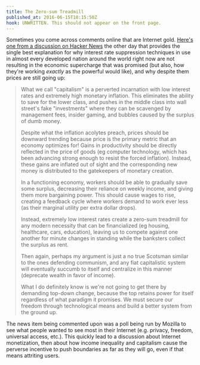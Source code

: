 ```yaml
---
title: The Zero-sum Treadmill
published_at: 2016-06-15T18:15:50Z
hook: UNWRITTEN. This should not appear on the front page.
---
```


Sometimes you come across comments online that are Internet gold. [Here's one
from a discussion on Hacker News][comment] the other day that provides the
single best explanation for why interest rate suppression techniques in use in
almost every developed nation around the world right now are not resulting in
the economic supercharge that was promised (but also, how they're working
_exactly_ as the powerful would like), and why despite them prices are still
going up:

> What we call "capitalism" is a perverted incarnation with low interest rates
> and extremely high monetary inflation. This eliminates the ability to save
> for the lower class, and pushes in the middle class into wall street's fake
> "investments" where they can be scavenged by management fees, insider gaming,
> and bubbles caused by the surplus of dumb money.
> 
> Despite what the inflation acolytes preach, prices should be downward
> trending because price is the primary metric that an economy optimizes for!
> Gains in productivity should be directly reflected in the price of goods (eg
> computer technology, which has been advancing strong enough to resist the
> forced inflation). Instead, these gains are inflated out of sight and the
> corresponding new money is distributed to the gatekeepers of monetary
> creation.
> 
> In a functioning economy, workers should be able to gradually save some
> surplus, decreasing their reliance on weekly income, and giving them more
> bargaining power. This should cause wages to rise, creating a feedback cycle
> where workers demand to work ever less (as their marginal utility per extra
> dollar drops).
> 
> Instead, extremely low interest rates create a zero-sum treadmill for any
> modern necessity that can be financialized (eg housing, healthcare, cars,
> education), leaving us to compete against one another for minute changes in
> standing while the banksters collect the surplus as rent.
> 
> Then again, perhaps my argument is just a no true Scotsman similar to the
> ones defending communism, and any fiat capitalistic system will eventually
> succumb to itself and centralize in this manner (deprecate wealth in favor of
> income).
> 
> What I do definitely know is we're not going to get there by demanding
> top-down change, because the top retains power for itself regardless of what
> paradigm it promises. We must secure our freedom through technological means
> and build a better system from the ground up.

The news item being commented upon was a poll being run by Mozilla to see what
people wanted to see most in their Internet (e.g. privacy, freedom, universal
access, etc.). This quickly lead to a discussion about Internet monetization,
then about how income inequality and capitalism cause the perverse incentive to
push boundaries as far as they will go, even if that means attriting users.

[comment]: https://news.ycombinator.com/item?id=11877687
